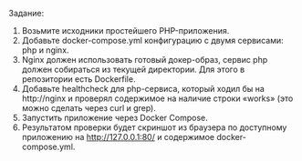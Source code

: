 Задание:

1. Возьмите исходники простейшего PHP-приложения.
2. Добавьте docker-compose.yml конфигурацию с двумя сервисами: php и nginx.
3. Nginx должен использовать готовый докер-образ, сервис php должен собираться из текущей директории. Для этого в репозитории есть Dockerfile.
4. Добавьте healthcheck для php-сервиса, который ходил бы на http://nginx и проверял содержимое на наличие строки «works» (это можно сделать через curl и grep).
5. Запустить приложение через Docker Compose.
6. Результатом проверки будет скриншот из браузера по доступному приложению на http://127.0.0.1:80/ и содержимое docker-compose.yml.

